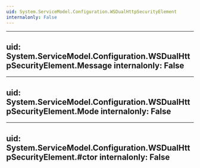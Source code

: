 ```yaml
---
uid: System.ServiceModel.Configuration.WSDualHttpSecurityElement
internalonly: False
---
```


---
uid: System.ServiceModel.Configuration.WSDualHttpSecurityElement.Message
internalonly: False
---

---
uid: System.ServiceModel.Configuration.WSDualHttpSecurityElement.Mode
internalonly: False
---

---
uid: System.ServiceModel.Configuration.WSDualHttpSecurityElement.#ctor
internalonly: False
---
